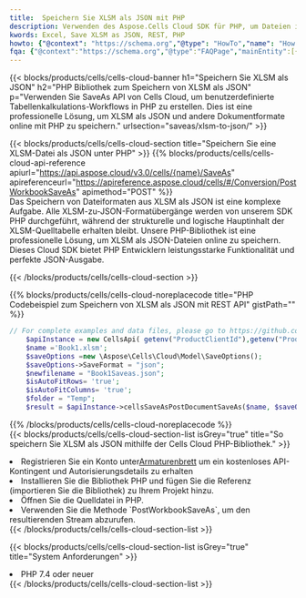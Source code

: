 ```yaml
---
title:  Speichern Sie XLSM als JSON mit PHP
description: Verwenden des Aspose.Cells Cloud SDK für PHP, um Dateien im XLSM-Format als Dateien im JSON-Format zu speichern.
kwords: Excel, Save XLSM as JSON, REST, PHP
howto: {"@context": "https://schema.org","@type": "HowTo","name": "How to save XLSM as JSON using the Cells Cloud PHP library.","description": "How to save XLSM as JSON using the Cells Cloud PHP library.","image": {"@type": "ImageObject"},"url": "/php/saveas/xlsm-to-json/","step": [{ "@type": "HowToStep","name": "How to save XLSM as JSON using the Cells Cloud PHP library. step 1", "image": {"@type": "ImageObject",},"url": "/php/saveas/xlsm-to-json/","text": "Register an account at <a href='https://dashboard.aspose.cloud/'>Dashboard</a> to get free API quota & authorization details",},{ "@type": "HowToStep","name": "How to save XLSM as JSON using the Cells Cloud PHP library. step 1", "image": {"@type": "ImageObject",},"url": "/php/saveas/xlsm-to-json/","text": "Install PHP library and add the reference (import the library) to your project.",},{ "@type": "HowToStep","name": "How to save XLSM as JSON using the Cells Cloud PHP library. step 1", "image": {"@type": "ImageObject",},"url": "/php/saveas/xlsm-to-json/","text": "Open the source file in PHP.",},{ "@type": "HowToStep","name": "How to save XLSM as JSON using the Cells Cloud PHP library. step 1", "image": {"@type": "ImageObject",},"url": "/php/saveas/xlsm-to-json/","text": "Use the `PostWorkbookSaveAs` method to retrieve the resulting stream.",}, ],"supply": {"@type": "HowToSupply","name": "document"},"tool": [{"@type": "HowToTool","name": "phpstorm, Visual Studio Code, Eclipse"},{"@type": "HowToTool","name": "Aspose Cells"}],"totalTime": "PT6M"}
fqa: {"@context":"https://schema.org","@type":"FAQPage","mainEntity":[{"@type":"Question","name":"Why save file as other formats file in C# using REST API?","acceptedAnswer":{"@type":"Answer","text":"Documents are encoded in many ways, and some files may be incompatible with the software you use. To open and read such files, just save them as appropriate file formats.<br/><ol><li>Install .NET SDK and add the reference (import the library) to your project.</li><li>Open the source file in C# using REST API.</li><li>Call the PostWorkbookSaveAsRequest() method, passing an output filename with required extension.</li><li>Get the result of save as a separate file.</li></ol>"}},{"@type":"Question","name":"What file formats can I save as with your C# library?","acceptedAnswer":{"@type":"Answer","text":"We support a variety of file formats for conversion using .NET library, including XLSX, Excel, xls , PDF, CSV, HTML, Markdown, XML, PNG, JPG, TIFF, Json, TXT and many more."}},{"@type":"Question","name":"What is the maximum allowed file size for conversion using this .NET library?","acceptedAnswer":{"@type":"Answer","text":"There are no file size limits for format conversions using .NET library."}}]}
---
```

{{< blocks/products/cells/cells-cloud-banner h1="Speichern Sie XLSM als JSON" h2="PHP Bibliothek zum Speichern von XLSM als JSON" p="Verwenden Sie SaveAs API von Cells Cloud, um benutzerdefinierte Tabellenkalkulations-Workflows in PHP zu erstellen. Dies ist eine professionelle Lösung, um XLSM als JSON und andere Dokumentformate online mit PHP zu speichern." urlsection="saveas/xlsm-to-json/" >}}

{{< blocks/products/cells/cells-cloud-section title="Speichern Sie eine XLSM-Datei als JSON unter PHP" >}}
{{% blocks/products/cells/cells-cloud-api-reference apiurl="https://api.aspose.cloud/v3.0/cells/{name}/SaveAs" apireferenceurl="https://apireference.aspose.cloud/cells/#/Conversion/PostWorkbookSaveAs" apimethod="POST" %}}
<br/>
Das Speichern von Dateiformaten aus XLSM als JSON ist eine komplexe Aufgabe. Alle XLSM-zu-JSON-Formatübergänge werden von unserem SDK PHP durchgeführt, während der strukturelle und logische Hauptinhalt der XLSM-Quelltabelle erhalten bleibt. Unsere PHP-Bibliothek ist eine professionelle Lösung, um XLSM als JSON-Dateien online zu speichern. Dieses Cloud SDK bietet PHP Entwicklern leistungsstarke Funktionalität und perfekte JSON-Ausgabe.

{{< /blocks/products/cells/cells-cloud-section >}}

{{% blocks/products/cells/cells-cloud-noreplacecode title="PHP Codebeispiel zum Speichern von XLSM als JSON mit REST API" gistPath="" %}}
  
```php
// For complete examples and data files, please go to https://github.com/aspose-cells-cloud/aspose-cells-cloud-php/
    $apiInstance = new CellsApi( getenv("ProductClientId"),getenv("ProductClientSecret") );
    $name ='Book1.xlsm';
    $saveOptions =new \Aspose\Cells\Cloud\Model\SaveOptions();
    $saveOptions->SaveFormat = "json";
    $newfilename = "Book1Saveas.json";
    $isAutoFitRows= 'true';
    $isAutoFitColumns= 'true';
    $folder = "Temp";
    $result = $apiInstance->cellsSaveAsPostDocumentSaveAs($name, $saveOptions, $newfilename,$isAutoFitRows, $isAutoFitColumns, $folder);
```
  
{{% /blocks/products/cells/cells-cloud-noreplacecode %}}
<br/>
{{< blocks/products/cells/cells-cloud-section-list isGrey="true" title="So speichern Sie XLSM als JSON mithilfe der Cells Cloud PHP-Bibliothek." >}}
<li> Registrieren Sie ein Konto unter<a href="https://dashboard.aspose.cloud/">Armaturenbrett</a> um ein kostenloses API-Kontingent und Autorisierungsdetails zu erhalten</li>
<li>Installieren Sie die Bibliothek PHP und fügen Sie die Referenz (importieren Sie die Bibliothek) zu Ihrem Projekt hinzu.</li>
<li>Öffnen Sie die Quelldatei in PHP.</li>
<li>Verwenden Sie die Methode `PostWorkbookSaveAs`, um den resultierenden Stream abzurufen.</li>
{{< /blocks/products/cells/cells-cloud-section-list >}}

{{< blocks/products/cells/cells-cloud-section-list isGrey="true" title="System Anforderungen" >}}
<li>PHP 7.4 oder neuer</li>
{{< /blocks/products/cells/cells-cloud-section-list >}}
